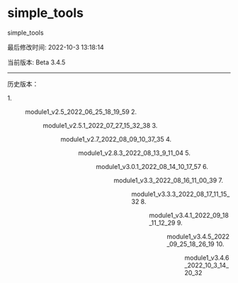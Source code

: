 # simple_tools

simple_tools

最后修改时间: 2022-10-3 13:18:14

当前版本: Beta 3.4.5

-----------

历史版本：

1.<dir> module1_v2.5_2022_06_25_18_19_59
2.<dir> module1_v2.5.1_2022_07_27_15_32_38
3.<dir> module1_v2.7_2022_08_09_10_37_35
4.<dir> module1_v2.8.3_2022_08_13_9_11_04
5.<dir> module1_v3.0.1_2022_08_14_10_17_57
6.<dir> module1_v3.3_2022_08_16_11_00_39
7.<dir> module1_v3.3.3_2022_08_17_11_15_32
8.<dir> module1_v3.4.1_2022_09_18_11_12_29
9.<dir> module1_v3.4.5_2022_09_25_18_26_19
10.<dir> module1_v3.4.6_2022_10_3_14_20_32

